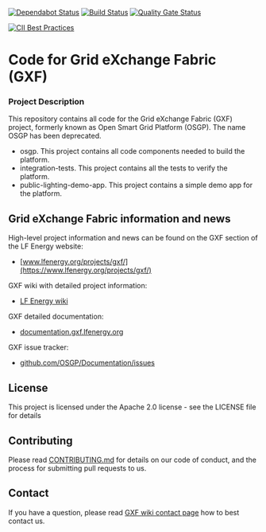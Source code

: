 [![Dependabot Status](https://api.dependabot.com/badges/status?host=github&repo=OSGP/open-smart-grid-platform)](https://dependabot.com) [![Build Status](https://ci.opensmartgridplatform.org/buildStatus/icon?job=OSGP_open-smart-grid-platform_development)](https://ci.opensmartgridplatform.org/job/OSGP_open-smart-grid-platform_development/) [![Quality Gate Status](https://sonar.osgp.cloud/api/project_badges/measure?project=org.opensmartgridplatform%3Aopen-smart-grid-platform&metric=alert_status)](https://sonar.osgp.cloud/dashboard?id=org.opensmartgridplatform%3Aopen-smart-grid-platform)

[![CII Best Practices](https://bestpractices.coreinfrastructure.org/projects/4104/badge)](https://bestpractices.coreinfrastructure.org/projects/4104)

# Code for Grid eXchange Fabric (GXF)

### Project Description

This repository contains all code for the Grid eXchange Fabric (GXF) project, formerly known as Open Smart Grid Platform (OSGP). The name OSGP has been deprecated.

- osgp. This project contains all code components needed to build the platform.
- integration-tests. This project contains all the tests to verify the platform.
- public-lighting-demo-app. This project contains a simple demo app for the platform.


## Grid eXchange Fabric information and news

High-level project information and news can be found on the GXF section of the LF Energy website: 
* [www.lfenergy.org/projects/gxf/](https://www.lfenergy.org/projects/gxf/)

GXF wiki with detailed project information:
* [LF Energy wiki](https://wiki.lfenergy.org/display/HOME/Grid+eXchange+Fabric+-+GXF)

GXF detailed documentation:
* [documentation.gxf.lfenergy.org](https://documentation.gxf.lfenergy.org/)

GXF issue tracker:
* [github.com/OSGP/Documentation/issues](https://github.com/OSGP/Documentation/issues)

## License
This project is licensed under the Apache 2.0 license - see the LICENSE file for details

## Contributing

Please read [CONTRIBUTING.md](CONTRIBUTING.md) for details on our code of conduct, and the process for submitting pull requests to us.

## Contact

If you have a question, please read [GXF wiki contact page](https://documentation.gxf.lfenergy.org/Opensourcecommunity/Communication-and-contact.html) how to best contact us.
